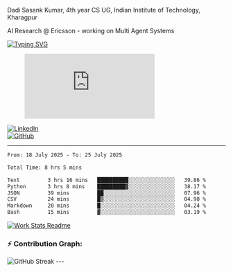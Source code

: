 Dadi Sasank Kumar, 4th year CS UG,
Indian Institute of Technology, Kharagpur

AI Research @ Ericsson -  working on Multi Agent Systems

[![Typing SVG](https://readme-typing-svg.herokuapp.com?font=Fira+Code&color=%2336BCF7&lines=Hi+there!+%F0%9F%91%8B;I+am+a+Computer+Science+Undergrad+at+IIT+Kharagpur;Thankyou+for+visiting+my+github+profile)](https://github.com/sesiii)


<figure><embed src="https://wakatime.com/share/@81d5e6c4-c575-43e6-9a9e-85ed25517f53/42cf003a-18dd-42ef-bded-df01146821f2.svg"></embed></figure>


[![LinkedIn](https://img.shields.io/badge/LinkedIn-0077B5?style=for-the-badge&logo=linkedin&logoColor=white)](https://www.linkedin.com/in/sesidadi)  
[![GitHub](https://img.shields.io/badge/GitHub-181717?style=for-the-badge&logo=github&logoColor=white)](https://github.com/sesiii)



---
<!--START_SECTION:waka-->

```txt
From: 18 July 2025 - To: 25 July 2025

Total Time: 8 hrs 5 mins

Text         3 hrs 16 mins   ██████████░░░░░░░░░░░░░░░   39.86 %
Python       3 hrs 8 mins    █████████▓░░░░░░░░░░░░░░░   38.17 %
JSON         39 mins         ██░░░░░░░░░░░░░░░░░░░░░░░   07.96 %
CSV          24 mins         █▒░░░░░░░░░░░░░░░░░░░░░░░   04.90 %
Markdown     20 mins         █░░░░░░░░░░░░░░░░░░░░░░░░   04.24 %
Bash         15 mins         ▓░░░░░░░░░░░░░░░░░░░░░░░░   03.19 %
```

<!--END_SECTION:waka-->


[![Work Stats Readme](https://github.com/sesiii/sesiii/actions/workflows/main.yml/badge.svg)](https://github.com/sesiii/sesiii/actions/workflows/main.yml)

### ⚡ Contribution Graph:

<img src="https://streak-stats.demolab.com/?user=sesiii&theme=radical" alt="GitHub Streak" />
---
